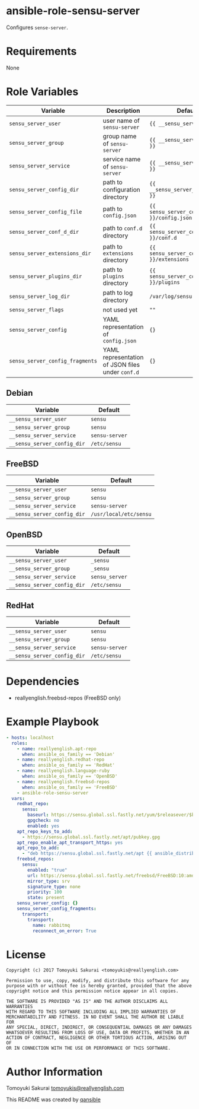 # ansible-role-sensu-server

Configures `sense-server`.

# Requirements

None

# Role Variables

| Variable | Description | Default |
|----------|-------------|---------|
| `sensu_server_user` | user name of `sensu-server` | `{{ __sensu_server_user }}` |
| `sensu_server_group` | group name of `sensu-server` | `{{ __sensu_server_group }}` |
| `sensu_server_service` | service name of `sensu-server` | `{{ __sensu_server_service }}` |
| `sensu_server_config_dir` | path to configuration directory | `{{ __sensu_server_config_dir }}` |
| `sensu_server_config_file` | path to `config.json` | `{{ sensu_server_config_dir }}/config.json` |
| `sensu_server_conf_d_dir` | path to `conf.d` directory | `{{ sensu_server_config_dir }}/conf.d` |
| `sensu_server_extensions_dir` | path to `extensions` directory | `{{ sensu_server_config_dir }}/extensions` |
| `sensu_server_plugins_dir` | path to `plugins` directory | `{{ sensu_server_config_dir }}/plugins` |
| `sensu_server_log_dir` | path to log directory | `/var/log/sensu` |
| `sensu_server_flags` | not used yet | `""` |
| `sensu_server_config` | YAML representation of `config.json` | `{}` |
| `sensu_server_config_fragments` | YAML representation of JSON files under `conf.d` | `{}` |

## Debian

| Variable | Default |
|----------|---------|
| `__sensu_server_user` | `sensu` |
| `__sensu_server_group` | `sensu` |
| `__sensu_server_service` | `sensu-server` |
| `__sensu_server_config_dir` | `/etc/sensu` |

## FreeBSD

| Variable | Default |
|----------|---------|
| `__sensu_server_user` | `sensu` |
| `__sensu_server_group` | `sensu` |
| `__sensu_server_service` | `sensu-server` |
| `__sensu_server_config_dir` | `/usr/local/etc/sensu` |

## OpenBSD

| Variable | Default |
|----------|---------|
| `__sensu_server_user` | `_sensu` |
| `__sensu_server_group` | `_sensu` |
| `__sensu_server_service` | `sensu_server` |
| `__sensu_server_config_dir` | `/etc/sensu` |

## RedHat

| Variable | Default |
|----------|---------|
| `__sensu_server_user` | `sensu` |
| `__sensu_server_group` | `sensu` |
| `__sensu_server_service` | `sensu-server` |
| `__sensu_server_config_dir` | `/etc/sensu` |

# Dependencies

* reallyenglish.freebsd-repos (FreeBSD only)

# Example Playbook

```yaml
- hosts: localhost
  roles:
    - name: reallyenglish.apt-repo
      when: ansible_os_family == 'Debian'
    - name: reallyenglish.redhat-repo
      when: ansible_os_family == 'RedHat'
    - name: reallyenglish.language-ruby
      when: ansible_os_family == 'OpenBSD'
    - name: reallyenglish.freebsd-repos
      when: ansible_os_family == 'FreeBSD'
    - ansible-role-sensu-server
  vars:
    redhat_repo:
      sensu:
        baseurl: https://sensu.global.ssl.fastly.net/yum/$releasever/$basearch
        gpgcheck: no
        enabled: yes
    apt_repo_keys_to_add:
      - https://sensu.global.ssl.fastly.net/apt/pubkey.gpg
    apt_repo_enable_apt_transport_https: yes
    apt_repo_to_add:
      - "deb https://sensu.global.ssl.fastly.net/apt {{ ansible_distribution_release }} main"
    freebsd_repos:
      sensu:
        enabled: "true"
        url: https://sensu.global.ssl.fastly.net/freebsd/FreeBSD:10:amd64/
        mirror_type: srv
        signature_type: none
        priority: 100
        state: present
    sensu_server_config: {}
    sensu_server_config_fragments:
      transport:
        transport:
          name: rabbitmq
          reconnect_on_error: True
```

# License

```
Copyright (c) 2017 Tomoyuki Sakurai <tomoyukis@reallyenglish.com>

Permission to use, copy, modify, and distribute this software for any
purpose with or without fee is hereby granted, provided that the above
copyright notice and this permission notice appear in all copies.

THE SOFTWARE IS PROVIDED "AS IS" AND THE AUTHOR DISCLAIMS ALL WARRANTIES
WITH REGARD TO THIS SOFTWARE INCLUDING ALL IMPLIED WARRANTIES OF
MERCHANTABILITY AND FITNESS. IN NO EVENT SHALL THE AUTHOR BE LIABLE FOR
ANY SPECIAL, DIRECT, INDIRECT, OR CONSEQUENTIAL DAMAGES OR ANY DAMAGES
WHATSOEVER RESULTING FROM LOSS OF USE, DATA OR PROFITS, WHETHER IN AN
ACTION OF CONTRACT, NEGLIGENCE OR OTHER TORTIOUS ACTION, ARISING OUT OF
OR IN CONNECTION WITH THE USE OR PERFORMANCE OF THIS SOFTWARE.
```

# Author Information

Tomoyuki Sakurai <tomoyukis@reallyenglish.com>

This README was created by [qansible](https://github.com/trombik/qansible)

